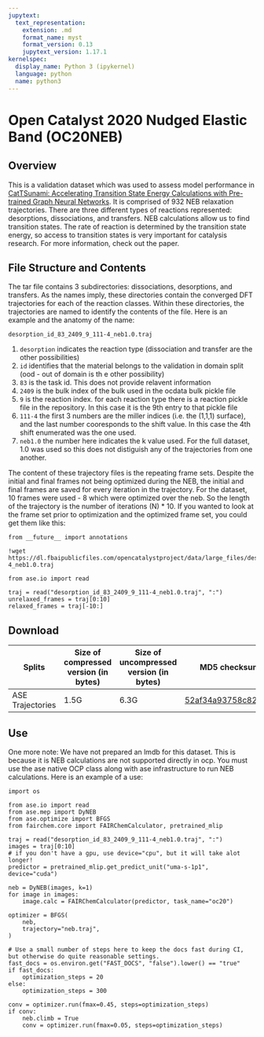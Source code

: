 ```yaml
---
jupytext:
  text_representation:
    extension: .md
    format_name: myst
    format_version: 0.13
    jupytext_version: 1.17.1
kernelspec:
  display_name: Python 3 (ipykernel)
  language: python
  name: python3
---
```


Open Catalyst 2020 Nudged Elastic Band (OC20NEB)
======================================================

## Overview
This is a validation dataset which was used to assess model performance in [CatTSunami: Accelerating Transition State Energy Calculations with Pre-trained Graph Neural Networks](https://arxiv.org/abs/2405.02078). It is comprised of 932 NEB relaxation trajectories. There are three different types of reactions represented: desorptions, dissociations, and transfers. NEB calculations allow us to find transition states. The rate of reaction is determined by the transition state energy, so access to transition states is very important for catalysis research. For more information, check out the paper.

## File Structure and Contents
The tar file contains 3 subdirectories: dissociations, desorptions, and transfers. As the names imply, these directories contain the converged DFT trajectories for each of the reaction classes. Within these directories, the trajectories are named to identify the contents of the file. Here is an example and the anatomy of the name:

```desorption_id_83_2409_9_111-4_neb1.0.traj```

1. `desorption` indicates the reaction type (dissociation and transfer are the other possibilities)
2. `id` identifies that the material belongs to the validation in domain split (ood - out of domain is th e other possibility)
3. `83` is the task id. This does not provide relavent information
4. `2409` is the bulk index of the bulk used in the ocdata bulk pickle file
5. `9` is the reaction index. for each reaction type there is a reaction pickle file in the repository. In this case it is the 9th entry to that pickle file
6. `111-4` the first 3 numbers are the miller indices (i.e. the (1,1,1) surface), and the last number cooresponds to the shift value. In this case the 4th shift enumerated was the one used.
7. `neb1.0` the number here indicates the k value used. For the full dataset, 1.0 was used so this does not distiguish any of the trajectories from one another.


The content of these trajectory files is the repeating frame sets. Despite the initial and final frames not being optimized during the NEB, the initial and final frames are saved for every iteration in the trajectory. For the dataset, 10 frames were used - 8 which were optimized over the neb. So the length of the trajectory is the number of iterations (N) * 10. If you wanted to look at the frame set prior to optimization and the optimized frame set, you could get them like this:

```{code-cell} ipython3
from __future__ import annotations

!wget https://dl.fbaipublicfiles.com/opencatalystproject/data/large_files/desorption_id_83_2409_9_111-4_neb1.0.traj

from ase.io import read

traj = read("desorption_id_83_2409_9_111-4_neb1.0.traj", ":")
unrelaxed_frames = traj[0:10]
relaxed_frames = traj[-10:]
```

## Download
|Splits |Size of compressed version (in bytes)  |Size of uncompressed version (in bytes)    | MD5 checksum (download link)   |
|---    |---    |---    |---    |
|ASE Trajectories   |1.5G  |6.3G   | [52af34a93758c82fae951e52af445089](https://dl.fbaipublicfiles.com/opencatalystproject/data/oc20neb/oc20neb_dft_trajectories_04_23_24.tar.gz)   |



## Use
One more note: We have not prepared an lmdb for this dataset. This is because it is NEB calculations are not supported directly in ocp. You must use the ase native OCP class along with ase infrastructure to run NEB calculations. Here is an example of a use:

```{code-cell} ipython3
import os

from ase.io import read
from ase.mep import DyNEB
from ase.optimize import BFGS
from fairchem.core import FAIRChemCalculator, pretrained_mlip

traj = read("desorption_id_83_2409_9_111-4_neb1.0.traj", ":")
images = traj[0:10]
# if you don't have a gpu, use device="cpu", but it will take alot longer!
predictor = pretrained_mlip.get_predict_unit("uma-s-1p1", device="cuda")

neb = DyNEB(images, k=1)
for image in images:
    image.calc = FAIRChemCalculator(predictor, task_name="oc20")

optimizer = BFGS(
    neb,
    trajectory="neb.traj",
)

# Use a small number of steps here to keep the docs fast during CI, but otherwise do quite reasonable settings.
fast_docs = os.environ.get("FAST_DOCS", "false").lower() == "true"
if fast_docs:
    optimization_steps = 20
else:
    optimization_steps = 300

conv = optimizer.run(fmax=0.45, steps=optimization_steps)
if conv:
    neb.climb = True
    conv = optimizer.run(fmax=0.05, steps=optimization_steps)
```
